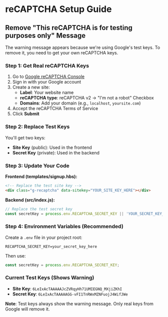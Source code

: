 # reCAPTCHA Setup Guide

## Remove "This reCAPTCHA is for testing purposes only" Message

The warning message appears because we're using Google's test keys. To remove it, you need to get your own reCAPTCHA keys.

### Step 1: Get Real reCAPTCHA Keys

1. Go to [Google reCAPTCHA Console](https://www.google.com/recaptcha/admin/create)
2. Sign in with your Google account
3. Create a new site:
   - **Label**: Your website name
   - **reCAPTCHA type**: reCAPTCHA v2 → "I'm not a robot" Checkbox
   - **Domains**: Add your domain (e.g., `localhost`, `yoursite.com`)
4. Accept the reCAPTCHA Terms of Service
5. Click **Submit**

### Step 2: Replace Test Keys

You'll get two keys:
- **Site Key** (public): Used in the frontend
- **Secret Key** (private): Used in the backend

### Step 3: Update Your Code

**Frontend (templates/signup.hbs):**
```html
<!-- Replace the test site key -->
<div class="g-recaptcha" data-sitekey="YOUR_SITE_KEY_HERE"></div>
```

**Backend (src/index.js):**
```javascript
// Replace the test secret key
const secretKey = process.env.RECAPTCHA_SECRET_KEY || 'YOUR_SECRET_KEY_HERE';
```

### Step 4: Environment Variables (Recommended)

Create a `.env` file in your project root:
```
RECAPTCHA_SECRET_KEY=your_secret_key_here
```

Then use:
```javascript
const secretKey = process.env.RECAPTCHA_SECRET_KEY;
```

### Current Test Keys (Shows Warning)
- **Site Key**: `6LeIxAcTAAAAAJcZVRqyHh71UMIEGNQ_MXjiZKhI`
- **Secret Key**: `6LeIxAcTAAAAAGG-vFI1TnRWxMZNFuojJ4WifJWe`

**Note**: Test keys always show the warning message. Only real keys from Google will remove it.
